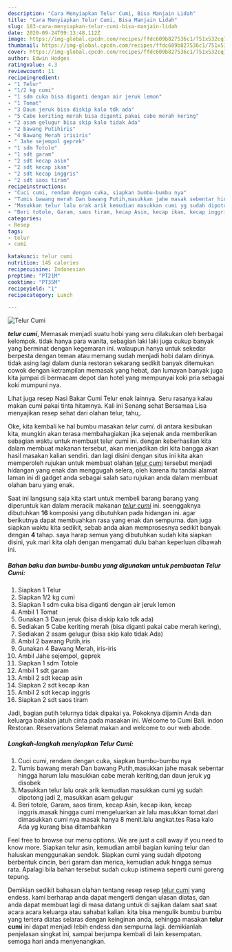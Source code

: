 ```yaml
---
description: "Cara Menyiapkan Telur Cumi, Bisa Manjain Lidah"
title: "Cara Menyiapkan Telur Cumi, Bisa Manjain Lidah"
slug: 183-cara-menyiapkan-telur-cumi-bisa-manjain-lidah
date: 2020-09-24T09:13:48.112Z
image: https://img-global.cpcdn.com/recipes/ffdc609b827536c1/751x532cq70/telur-cumi-foto-resep-utama.jpg
thumbnail: https://img-global.cpcdn.com/recipes/ffdc609b827536c1/751x532cq70/telur-cumi-foto-resep-utama.jpg
cover: https://img-global.cpcdn.com/recipes/ffdc609b827536c1/751x532cq70/telur-cumi-foto-resep-utama.jpg
author: Edwin Hodges
ratingvalue: 4.3
reviewcount: 11
recipeingredient:
- "1 Telur"
- "1/2 kg cumi"
- "1 sdm cuka bisa diganti dengan air jeruk lemon"
- "1 Tomat"
- "3 Daun jeruk bisa diskip kalo tdk ada"
- "5 Cabe keriting merah bisa diganti pakai cabe merah kering"
- "2 asam gelugur bisa skip kalo tidak Ada"
- "2 bawang Putihiris"
- "4 Bawang Merah irisiris"
- " Jahe sejempol geprek"
- "1 sdm Totole"
- "1 sdt garam"
- "2 sdt kecap asin"
- "2 sdt kecap ikan"
- "2 sdt kecap inggris"
- "2 sdt saos tiram"
recipeinstructions:
- "Cuci cumi, rendam dengan cuka, siapkan bumbu-bumbu nya"
- "Tumis bawang merah Dan bawang Putih,masukkan jahe masak sebentar hingga harum lalu masukkan cabe merah keriting,dan daun jeruk yg disobek"
- "Masukkan telur lalu orak arik kemudian masukkan cumi yg sudah dipotong jadi 2, masukkan asam gelugur"
- "Beri totole, Garam, saos tiram, kecap Asin, kecap ikan, kecap inggris.masak hingga cumi mengeluarkan air lalu masukkan tomat.dari dimasukkan cumi nya masak hanya 8 menit.lalu angkat.tes Rasa kalo Ada yg kurang bisa ditambahkan"
categories:
- Resep
tags:
- telur
- cumi

katakunci: telur cumi 
nutrition: 145 calories
recipecuisine: Indonesian
preptime: "PT21M"
cooktime: "PT35M"
recipeyield: "1"
recipecategory: Lunch

---
```



![Telur Cumi](https://img-global.cpcdn.com/recipes/ffdc609b827536c1/751x532cq70/telur-cumi-foto-resep-utama.jpg)

<b><i>telur cumi</i></b>, Memasak menjadi suatu hobi yang seru dilakukan oleh berbagai kelompok. tidak hanya para wanita, sebagian laki laki juga cukup banyak yang berminat dengan kegemaran ini. walaupun hanya untuk sekedar berpesta dengan teman atau memang sudah menjadi hobi dalam dirinya. tidak asing lagi dalam dunia restoran sekarang sedikit banyak ditemukan cowok dengan ketrampilan memasak yang hebat, dan lumayan banyak juga kita jumpai di bermacam depot dan hotel yang mempunyai koki pria sebagai koki mumpuni nya.

Lihat juga resep Nasi Bakar Cumi Telur enak lainnya. Seru rasanya kalau makan cumi pakai tinta hitamnya. Kali ini Senang sehat Bersamaa Lisa menyajikan resep sehat dari olahan telur, tahu,.

Oke, kita kembali ke hal bumbu masakan <i>telur cumi</i>. di antara kesibukan kita, mungkin akan terasa membahagiakan jika sejenak anda memberikan sebagian waktu untuk membuat telur cumi ini. dengan keberhasilan kita dalam membuat makanan tersebut, akan menjadikan diri kita bangga akan hasil masakan kalian sendiri. dan lagi disini dengan situs ini kita akan memperoleh rujukan untuk membuat olahan <u>telur cumi</u> tersebut menjadi hidangan yang enak dan menggugah selera, oleh karena itu tandai alamat laman ini di gadget anda sebagai salah satu rujukan anda dalam membuat olahan baru yang enak.


Saat ini langsung saja kita start untuk membeli barang barang yang diperuntuk kan dalam meracik makanan <u><i>telur cumi</i></u> ini. seenggaknya dibutuhkan <b>16</b> komposisi yang dibutuhkan pada hidangan ini. agar berikutnya dapat membuahkan rasa yang enak dan sempurna. dan juga siapkan waktu kita sedikit, sebab anda akan memprosesnya sedikit banyak dengan <b>4</b> tahap. saya harap semua yang dibutuhkan sudah kita siapkan disini, yuk mari kita olah dengan mengamati dulu bahan keperluan dibawah ini.

<!--inarticleads1-->

##### Bahan baku dan bumbu-bumbu yang digunakan untuk pembuatan Telur Cumi:

1. Siapkan 1 Telur
1. Siapkan 1/2 kg cumi
1. Siapkan 1 sdm cuka bisa diganti dengan air jeruk lemon
1. Ambil 1 Tomat
1. Gunakan 3 Daun jeruk (bisa diskip kalo tdk ada)
1. Sediakan 5 Cabe keriting merah (bisa diganti pakai cabe merah kering),
1. Sediakan 2 asam gelugur (bisa skip kalo tidak Ada)
1. Ambil 2 bawang Putih,iris
1. Gunakan 4 Bawang Merah, iris-iris
1. Ambil  Jahe sejempol, geprek
1. Siapkan 1 sdm Totole
1. Ambil 1 sdt garam
1. Ambil 2 sdt kecap asin
1. Siapkan 2 sdt kecap ikan
1. Ambil 2 sdt kecap inggris
1. Siapkan 2 sdt saos tiram


Jadi, bagian putih telurnya tidak dipakai ya. Pokoknya dijamin Anda dan keluarga bakalan jatuh cinta pada masakan ini. Welcome to Cumi Bali. indon Restoran. Reservations Selemat makan and welcome to our web abode. 

<!--inarticleads2-->

##### Langkah-langkah menyiapkan Telur Cumi:

1. Cuci cumi, rendam dengan cuka, siapkan bumbu-bumbu nya
1. Tumis bawang merah Dan bawang Putih,masukkan jahe masak sebentar hingga harum lalu masukkan cabe merah keriting,dan daun jeruk yg disobek
1. Masukkan telur lalu orak arik kemudian masukkan cumi yg sudah dipotong jadi 2, masukkan asam gelugur
1. Beri totole, Garam, saos tiram, kecap Asin, kecap ikan, kecap inggris.masak hingga cumi mengeluarkan air lalu masukkan tomat.dari dimasukkan cumi nya masak hanya 8 menit.lalu angkat.tes Rasa kalo Ada yg kurang bisa ditambahkan


Feel free to browse our menu options. We are just a call away if you need to know more. Siapkan telur asin, kemudian ambil bagian kuning telur dan haluskan menggunakan sendok. Siapkan cumi yang sudah dipotong berbentuk cincin, beri garam dan merica, kemudian aduk hingga semua rata. Apalagi bila bahan tersebut sudah cukup istimewa seperti cumi goreng tepung. 

Demikian sedikit bahasan olahan tentang resep resep <u>telur cumi</u> yang endess. kami berharap anda dapat mengerti dengan ulasan diatas, dan anda dapat membuat lagi di masa datang untuk di sajikan dalam saat saat acara acara keluarga atau sahabat kalian. kita bisa mengulik bumbu bumbu yang tertera diatas selaras dengan keinginan anda, sehingga masakan <b>telur cumi</b> ini dapat menjadi lebih endess dan sempurna lagi. demikianlah penjelasan singkat ini, sampai berjumpa kembali di lain kesempatan. semoga hari anda menyenangkan.
